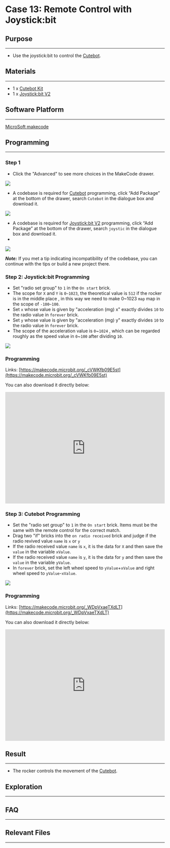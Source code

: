 # Case 13: Remote Control with Joystick:bit

## Purpose
---
- Use the joystick:bit to control the [Cutebot](https://www.elecfreaks.com/micro-bit-smart-cutebot.html).

## Materials 
---
- 1 x [Cutebot Kit](https://www.elecfreaks.com/micro-bit-smart-cutebot.html)
- 1 x [Joystick:bit V2](https://www.elecfreaks.com/joystick-bit-2-for-micro-bit.html)


## Software Platform 
---
[MicroSoft makecode](https://makecode.microbit.org/#)

## Programming
---

### Step 1

- Click the "Advanced" to see more choices in the MakeCode drawer.

![](./images/cutebot-pk-1.png)

- A codebase is required for [Cutebot](https://www.elecfreaks.com/micro-bit-smart-cutebot.html) programming, click “Add Package” at the bottom of the drawer, search `Cutebot` in the dialogue box and download it.

![](./images/cutebot-pk-11.png)

- A codebase is required for [Joystick:bit V2](https://www.elecfreaks.com/joystick-bit-2-for-micro-bit.html) programming, click “Add Package” at the bottom of the drawer, search `joystic` in the dialogue box and download it.
- 
![](./images/case_13_01.png)

***Note:*** If you met a tip indicating incompatibility of the codebase, you can continue with the tips or build a new project there.

### Step 2: Joystick:bit Programming

- Set "radio set group" to `1` in the `On start` brick.
- The scope for `X` and `Y` is `0~1023`, the theoretical value is `512`  if the rocker is in the middle place , in this way we need to make 0~1023 `map` map in the scope of `-100~100`. 
- Set `x` whose value is given by "acceleration (mg) x" exactly divides `10` to the radio value in `forever` brick.
- Set `y` whose value is given by "acceleration (mg) y" exactly divides `10` to the radio value in `forever` brick.
- The scope of the acceleration value is `0`~`1024` , which can be regarded roughly as the speed value in `0`~`100` after dividing `10`. 

![](./images/case_13_02.png)

### Programming

Links: [https://makecode.microbit.org/_cVWKfb09E5st](https://makecode.microbit.org/_cVWKfb09E5st)

You can also download it directly below:

<div style="position:relative;height:0;padding-bottom:70%;overflow:hidden;">
<iframe style="position:absolute;top:0;left:0;width:100%;height:100%;" src="https://makecode.microbit.org/#pub:https://makecode.microbit.org/_cVWKfb09E5st" frameborder="0" sandbox="allow-popups allow-forms allow-scripts allow-same-origin">
</iframe>
</div>  

### Step 3: Cutebot Programming

- Set the "radio set group" to `1` in the `On start` brick. Items must be the same with the remote control for the correct match.
- Drag two "if" bricks into the `on radio received` brick and judge if the radio revived value `name` is `x` or `y`
- If the radio received value `name` is `x`, it is the data for `X` and then save the `value` in the variable `xValue`.
- If the radio received value `name` is `y`, it is the data for `y` and then save the `value` in the variable `yValue`.
- In `forever` brick, set the left wheel speed to `yValue`+`xValue` and right wheel speed to `yValue`-`xValue`.

![](./images/case_12_02.png)

### Programming

Links: [https://makecode.microbit.org/_WDpVxaeTXdLT](https://makecode.microbit.org/_WDpVxaeTXdLT)

You can also download it directly below:

<div style="position:relative;height:0;padding-bottom:70%;overflow:hidden;">
<iframe style="position:absolute;top:0;left:0;width:100%;height:100%;" src="https://makecode.microbit.org/#pub:https://makecode.microbit.org/_WDpVxaeTXdLT" frameborder="0" sandbox="allow-popups allow-forms allow-scripts allow-same-origin">
</iframe>
</div>  

## Result
---
- The rocker controls the movement of the [Cutebot](https://www.elecfreaks.com/micro-bit-smart-cutebot.html).

## Exploration
---

## FAQ
---

## Relevant Files
---

